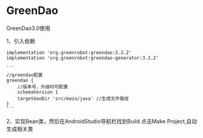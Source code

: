 # GreenDao
GreenDao3.0使用

1、引入依赖

    implementation 'org.greenrobot:greendao:3.2.2'
    implementation 'org.greenrobot:greendao-generator:3.2.2'
    
    ```
    //greendao配置
    greendao {
        //版本号，升级时可配置
        schemaVersion 1
        targetGenDir 'src/main/java' //生成文件路径
    }
    ```
    
2、实现Bean类，然后在AndroidStudio导航栏找到Build  点击Make Project,自动生成相关类
    
